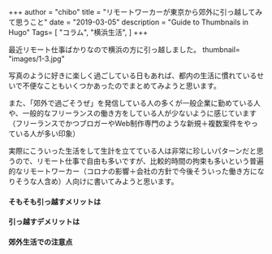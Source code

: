 +++
author = "chibo"
title = "リモートワーカーが東京から郊外に引っ越してみて思うこと"
date = "2019-03-05"
description = "Guide to Thumbnails in Hugo"
Tags= [
  "コラム",
  "横浜生活",
]
+++

最近リモート仕事ばかりなので横浜の方に引っ越しました。
thumbnail= "images/1-3.jpg"

写真のように好きに楽しく過ごしている日もあれば、都内の生活に慣れているせいで不便なこともいくつかあったのでまとめてみようと思います。

また、「郊外で過ごそうぜ」を発信している人の多くが一般企業に勤めている人や、一般的なフリーランスの働き方をしている人が少ないように感じています（フリーランスでかつブロガーやWeb制作専門のような新規＋複数案件をやっている人が多い印象）

実際にこういった生活をして生計を立てている人は非常に珍しいパターンだと思うので、リモート仕事で自由も多いですが、比較的時間の拘束も多いという普遍的なリモートワーカー（コロナの影響＋会社の方針で今後そういった働き方になりそうな人含め）人向けに書いてみようと思います。

#### そもそも引っ越すメリットは

#### 引っ越すデメリットは

#### 郊外生活での注意点

